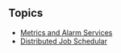 ## Topics
- [Metrics and Alarm Services](https://www.youtube.com/live/f-H4nuYoSOM)
- [Distributed Job Schedular](https://medium.com/@mayilb77/design-a-distributed-job-scheduler-for-millions-of-tasks-in-daily-operations-4132dc6d645f)
